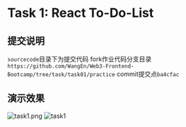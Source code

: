 # Task 1: React To-Do-List

## 提交说明

`sourcecode`目录下为提交代码
fork作业代码分支目录`https://github.com/WangEn/Web3-Frontend-Bootcamp/tree/task/task01/practice` commit提交点`ba4cfac`

## 演示效果

![task1.png](https://github.com/WangEn/Web3-Frontend-Bootcamp/blob/task/task01/practice/demo/TodoList.png?raw=true)
![task1](https://github.com/WangEn/Web3-Frontend-Bootcamp/blob/task/task01/practice/demo/TodoList.gif?raw=true)